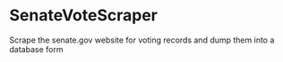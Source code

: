 SenateVoteScraper
=================

Scrape the senate.gov website for voting records and dump them into a database form